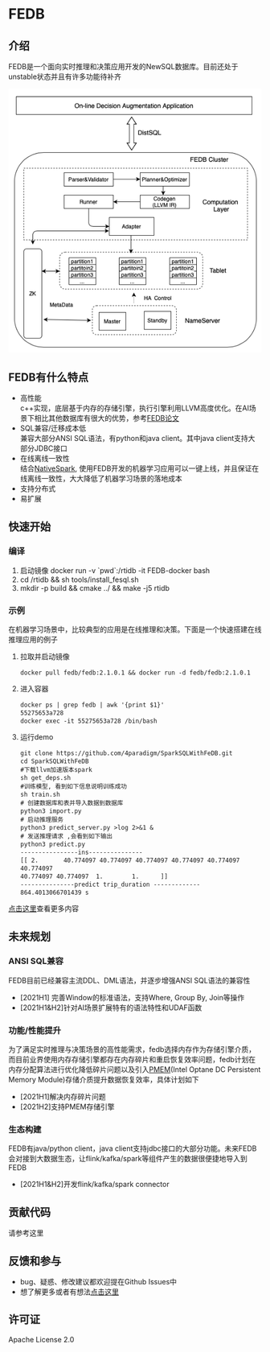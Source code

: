# FEDB

## 介绍
FEDB是一个面向实时推理和决策应用开发的NewSQL数据库。目前还处于unstable状态并且有许多功能待补齐

![架构图](images/rtidb_arch.png)
## FEDB有什么特点
* 高性能  
c++实现，底层基于内存的存储引擎，执行引擎利用LLVM高度优化。在AI场景下相比其他数据库有很大的优势，参考[FEDB论文](https://vldb.org/pvldb/vol14/p799-chen.pdf)
* SQL兼容/迁移成本低  
兼容大部分ANSI SQL语法，有python和java client。其中java client支持大部分JDBC接口
* 在线离线一致性  
结合[NativeSpark](https://github.com/4paradigm/NativeSpark), 使用FEDB开发的机器学习应用可以一键上线，并且保证在线离线一致性，大大降低了机器学习场景的落地成本
* 支持分布式
* 易扩展
## 快速开始
### 编译
1. 启动镜像 docker run -v \`pwd\`:/rtidb -it FEDB-docker bash
2. cd /rtidb && sh tools/install_fesql.sh
3. mkdir -p build && cmake ../ && make -j5 rtidb
### 示例
在机器学习场景中，比较典型的应用是在线推理和决策。下面是一个快速搭建在线推理应用的例子
1. 拉取并启动镜像
    ```
    docker pull fedb/fedb:2.1.0.1 && docker run -d fedb/fedb:2.1.0.1
    ```
2. 进入容器
    ```
    docker ps | grep fedb | awk '{print $1}' 
    55275653a728
    docker exec -it 55275653a728 /bin/bash
    ```
3. 运行demo
    ```
    git clone https://github.com/4paradigm/SparkSQLWithFeDB.git
    cd SparkSQLWithFeDB
    #下载llvm加速版本spark
    sh get_deps.sh
    #训练模型, 看到如下信息说明训练成功
    sh train.sh
    # 创建数据库和表并导入数据到数据库
    python3 import.py
    # 启动推理服务
    python3 predict_server.py >log 2>&1 &
    # 发送推理请求 ,会看到如下输出
    python3 predict.py
    ----------------ins---------------
    [[ 2.       40.774097 40.774097 40.774097 40.774097 40.774097 40.774097
    40.774097 40.774097  1.        1.      ]]
    ---------------predict trip_duration -------------
    864.4013066701439 s
    ```
[点击这里](https://github.com/4paradigm/SparkSQLWithFeDB)查看更多内容
## 未来规划
### ANSI SQL兼容
FEDB目前已经兼容主流DDL、DML语法，并逐步增强ANSI SQL语法的兼容性
* [2021H1] 完善Window的标准语法，支持Where, Group By, Join等操作
* [2021H1&H2]针对AI场景扩展特有的语法特性和UDAF函数
### 功能/性能提升
为了满足实时推理与决策场景的高性能需求，fedb选择内存作为存储引擎介质，而目前业界使用内存存储引擎都存在内存碎片和重启恢复效率问题，fedb计划在内存分配算法进行优化降低碎片问题以及引入[PMEM](https://www.intel.com/content/www/us/en/architecture-and-technology/optane-dc-persistent-memory.html)(Intel Optane DC Persistent Memory Module)存储介质提升数据恢复效率，具体计划如下
* [2021H1]解决内存碎片问题
* [2021H2]支持PMEM存储引擎
### 生态构建
FEDB有java/python client，java client支持jdbc接口的大部分功能。未来FEDB会对接到大数据生态，让flink/kafka/spark等组件产生的数据很便捷地导入到FEDB
* [2021H1&H2]开发flink/kafka/spark connector

## 贡献代码
请参考这里
## 反馈和参与
* bug、疑惑、修改建议都欢迎提在Github Issues中
* 想了解更多或者有想法[点击这里](https://hybridsql-ws.slack.com/archives/C01R7L7AL3W)
## 许可证
Apache License 2.0